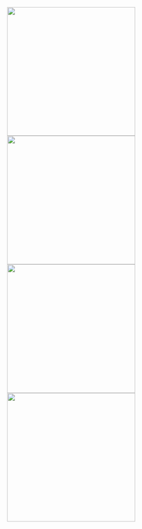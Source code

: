<img src = "https://github.com/kehindeBankole/swift-music-player/assets/33335391/d576dd21-7261-4ca3-9e91-d116abed46ac" width="300" />

<img src = "https://github.com/kehindeBankole/swift-music-player/assets/33335391/109da055-a99f-4cec-9107-875415e8b8b5" width="300"/>
<img src = "https://github.com/kehindeBankole/swift-music-player/assets/33335391/5918b5e6-3505-4178-b36f-5d23dfef8154" width="300"/>
<img src = "https://github.com/kehindeBankole/swift-music-player/assets/33335391/0aa23747-b17e-4269-9590-9d2b662c0f85" width="300"/>
